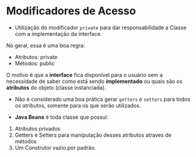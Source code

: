 # Modificadores de Acesso

- Utilização do modificador `private` para dar responsabilidade a Classe com a implementação da interface.

No geral, essa é uma boa regra:
- Atributos: private
- Métodos: public

O motivo é que a **interface** fica disponível para o usuário sem a necessidade de saber como está sendo **implementado** ou quais são os **atributos** do objeto (classe instanciada).

- Não é considerado uma boa prática gerar `getters` e `setters` para todos os atributos, somente para os que serão utilizados.

- **Java Beans** é toda classe que possui:
1. Atributos privados
2. Getters e Setters para manipulação desses atributos atraves de métodos
3. Um Construtor vazio por padrão.

